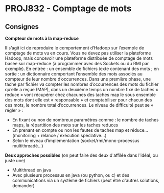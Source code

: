 # PROJ832 - Comptage de mots

## Consignes

**Compteur de mots à la map-reduce**

Il s’agit ici de reproduire le comportement d’Hadoop sur l’exemple de comptage de mots vu en cours. Vous ne devez pas utiliser la plateforme Hadoop, mais concevoir une plateforme distribuée de comptage de mots basée sur map-reduce (à programmer avec des Sockets ou du RMI par exemple). En entrée : un ensemble de fichiers texte contenant des mots ; en sortie : un dictionnaire comportant l’ensemble des mots associés au compteur de leur nombre d’occurrences. Dans une première phase, une tache par fichier va compter les nombres d’occurrences des mots du fichier qu’elle a reçue (MAP), dans un deuxième temps un nombre fixé de taches « reduce » vont récupérer chez chacunes des taches map le sous ensemble des mots dont elle est « responsable » et comptabiliser pour chacun des ces mots, le nombre total d’occurrences. Le niveau de difficulté peut se « régler » : 

- En fixant ou non de nombreux paramètres comme : le nombre de taches maps, la répartition des mots sur les taches reduces
- En prenant en compte ou non les fautes de taches map et réduce… (monitoring + relance / exécution spéclative…)
- Selon le niveau d’implémentation (socket/rmi/mono-processus multithreadé…)

**Deux approches possibles** (on peut faire des deux d'affilée dans l'idéal, ou juste une)

- Multithread en java
- Avec plusieurs processus en java (ou python, ou c) et des communications via un système de fichiers (peut être d'autres solutions, demander)

